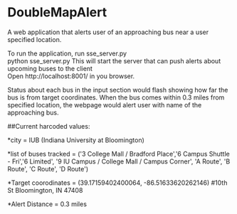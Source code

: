 DoubleMapAlert
==============

A web application that alerts user of an approaching bus near a user specified location.

To run the application, run sse_server.py  
	python sse_server.py 
This will start the server that can push alerts about upcoming buses to the client  
	Open http://localhost:8001/ in you browser.  

Status about each bus in the input section would flash showing how far the bus is from target coordinates. When the bus comes within 0.3 miles from specified location, the webpage would alert user with name of the approaching bus.


##Current harcoded values:  

*city = IUB (Indiana University at Bloomington)  

*list of buses tracked = ('3 College Mall / Bradford Place','6 Campus Shuttle - Fri','6 Limited', '9 IU Campus / College Mall / Campus Corner', 'A Route', 'B Route', 'C Route', 'D Route')  

*Target coorodinates = (39.17159402400064, -86.51633620262146) #10th St Bloomington, IN 47408   

*Alert Distance = 0.3 miles
